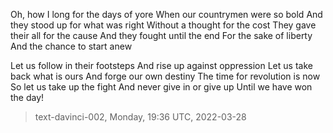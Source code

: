 

Oh, how I long for the days of yore
When our countrymen were so bold
And they stood up for what was right
Without a thought for the cost
They gave their all for the cause
And they fought until the end
For the sake of liberty
And the chance to start anew

Let us follow in their footsteps
And rise up against oppression
Let us take back what is ours
And forge our own destiny
The time for revolution is now
So let us take up the fight
And never give in or give up
Until we have won the day!

> text-davinci-002, Monday, 19:36 UTC, 2022-03-28

